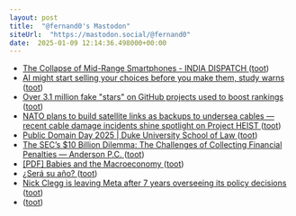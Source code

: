 ```yaml
---
layout: post
title:  "@fernand0's Mastodon"
siteUrl:  "https://mastodon.social/@fernand0"
date:  2025-01-09 12:14:36.498000+00:00
---
```

*  [The Collapse of Mid-Range Smartphones - INDIA DISPATCH ](https://indiadispatch.com/2024/12/31/mid-range-smartphone) ([toot](https://mastodon.social/@fernand0/113798340706087971))
*  [AI might start selling your choices before you make them, study warns  ](https://www.courthousenews.com/ai-might-start-selling-your-choices-before-you-make-them-study-warns/) ([toot](https://mastodon.social/@fernand0/113798141244227980))
*  [Over 3.1 million fake "stars" on GitHub projects used to boost rankings ](https://www.bleepingcomputer.com/news/security/over-31-million-fake-stars-on-github-projects-used-to-boost-rankings) ([toot](https://mastodon.social/@fernand0/113797881379824324))
*  [NATO plans to build satellite links as backups to undersea cables — recent cable damage incidents shine spotlight on Project HEIST ](https://www.tomshardware.com/networking/nato-plans-to-build-satellite-links-as-backups-to-undersea-cables-recent-cable-damage-incidents-shine-spotlight-on-project-heis) ([toot](https://mastodon.social/@fernand0/113797627818114364))
*  [Public Domain Day 2025 \| Duke University School of Law ](https://web.law.duke.edu/cspd/publicdomainday/2025) ([toot](https://mastodon.social/@fernand0/113796662313293634))
*  [The SEC’s $10 Billion Dilemma: The Challenges of Collecting Financial Penalties — Anderson P.C. ](https://anderpc.com/insights/the-secs-10-billion-dilemma-the-challenges-of-collecting-financial-penaltie) ([toot](https://mastodon.social/@fernand0/113795971612744907))
*  [[PDF] Babies and the Macroeconomy   ](https://www.nber.org/system/files/working_papers/w33311/w33311.pdf) ([toot](https://mastodon.social/@fernand0/113794064932267345))
*  [¿Será su año? ](https://avecesunafoto.wordpress.com/2025/01/08/sera-su-ano) ([toot](https://mastodon.social/@fernand0/113793952719119718))
*  [Nick Clegg is leaving Meta after 7 years overseeing its policy decisions ](https://www.engadget.com/social-media/nick-clegg-is-leaving-meta-after-7-years-overseeing-its-policy-decisions-204207077.htm) ([toot](https://mastodon.social/@fernand0/113793889729959674))
*  [ ](https://masto.es/@aperalesf) ([toot](https://mastodon.social/@fernand0/113793870637155110))
